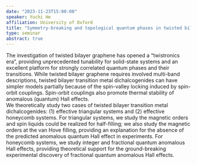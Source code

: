 ```yaml
---
date: "2023-11-23T15:00:00"
speaker: Yuchi He
affiliation: University of Oxford
title: "Symmetry-breaking and topological quantum phases in twisted bilayer transition metal dichalcogenides"
type: seminar
abstract: true
---
```


The investigation of twisted bilayer graphene has opened a “twistronics era”, providing unprecedented tunability for solid-state systems and an excellent platform for strongly correlated quantum phases and their transitions. While twisted bilayer graphene requires involved multi-band descriptions, twisted bilayer transition metal dichalcogenides can have simpler models partially because of the spin-valley locking induced by spin-orbit couplings. Spin-orbit couplings also promote thermal stability of anomalous (quantum) Hall effects.  
We theoretically study two cases of twisted bilayer transition metal dichalcogenides: (1) effective triangular systems and (2) effective honeycomb systems.  For triangular systems, we study the magnetic orders and spin liquids could be realized for half-filling; we also study the magnetic orders at the van Hove filling, providing an explanation for the absence of the predicted anomalous quantum Hall effect in experiments.  For honeycomb systems, we study integer and fractional quantum anomalous Hall effects, providing theoretical support for the ground-breaking experimental discovery of fractional quantum anomalous Hall effects.